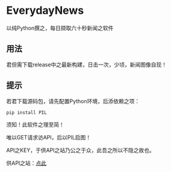 # EverydayNews
以纯Python撰之，每日撷取六十秒新闻之软件

## 用法
君但需下载release中之最新构建，日击一次，少顷，新闻图像自现！

## 提示
若君下载源码包，请先配置Python环境，后添依赖之项：

``pip install PIL``

须知！此软件之理至简！

唯以GET请求访API，后以PIL启图！

API之KEY，于供API之站乃公之于众，此吾之所以不隐之故也。

供API之站：[点此](https://jx.iqfk.top/)
